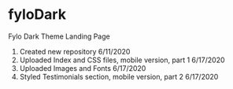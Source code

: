 # fyloDark
Fylo Dark Theme Landing Page

1. Created new repository 6/11/2020
2. Uploaded Index and CSS files, mobile version, part 1 6/17/2020
3. Uploaded Images and Fonts 6/17/2020
4. Styled Testimonials section, mobile version, part 2 6/17/2020
